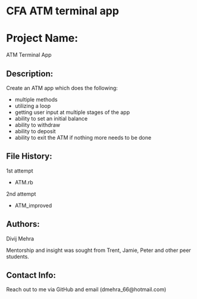 # CFA ATM terminal app

<h1>Project Name:</h1>

ATM Terminal App

<h2>Description:</h2>

Create an ATM app which does the following:
  - multiple methods
  - utilizing a loop
  - getting user input at multiple stages of the app
  - ability to set an initial balance
  - ability to withdraw
  - ability to deposit
  - ability to exit the ATM if nothing more needs to be done

<h2>File History:</h2>

1st attempt
  - ATM.rb

2nd attempt
  - ATM_improved

<h2>Authors:</h2>
Divij Mehra

Mentorship and insight was sought from Trent, Jamie, Peter and other peer students.

<h2>Contact Info:</h2>
Reach out to me via GitHub and email (dmehra_66@hotmail.com)
